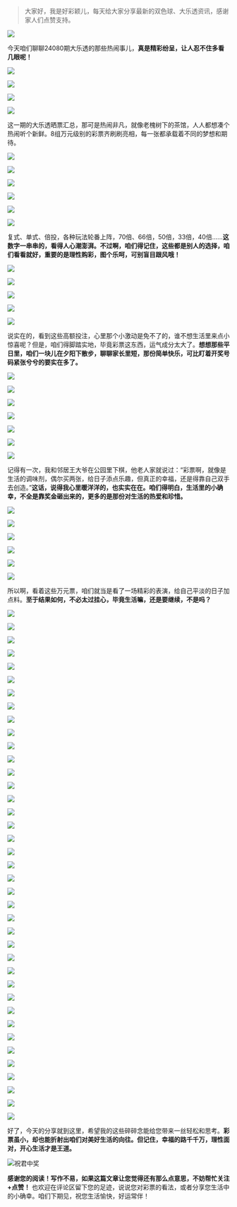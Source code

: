 > 大家好，我是好彩颖儿，每天给大家分享最新的双色球、大乐透资讯，感谢家人们点赞支持。

![](https://cdn.jsdelivr.net/gh/wangwenjie1314/PicCDN/2024-7-12/1720763627240-image.png)


今天咱们聊聊24080期大乐透的那些热闹事儿，**真是精彩纷呈，让人忍不住多看几眼呢！**


![](https://cdn.jsdelivr.net/gh/wangwenjie1314/PicCDN/2024-7-13/1720858671206-image.png)


![](https://cdn.jsdelivr.net/gh/wangwenjie1314/PicCDN/2024-7-13/1720858699929-image.png)


![](https://cdn.jsdelivr.net/gh/wangwenjie1314/PicCDN/2024-7-13/1720858727640-image.png)

![](https://cdn.jsdelivr.net/gh/wangwenjie1314/PicCDN/2024-7-13/1720858735561-image.png)


这一期的大乐透晒票汇总，那可是热闹非凡，就像老槐树下的茶馆，人人都想凑个热闹听个新鲜。8组万元级别的彩票齐刷刷亮相，每一张都承载着不同的梦想和期待。


![](https://cdn.jsdelivr.net/gh/wangwenjie1314/PicCDN/2024-7-13/1720858759558-image.png)

![](https://cdn.jsdelivr.net/gh/wangwenjie1314/PicCDN/2024-7-13/1720858769755-image.png)

![](https://cdn.jsdelivr.net/gh/wangwenjie1314/PicCDN/2024-7-13/1720858804838-image.png)


![](https://cdn.jsdelivr.net/gh/wangwenjie1314/PicCDN/2024-7-13/1720858814869-image.png)


![](https://cdn.jsdelivr.net/gh/wangwenjie1314/PicCDN/2024-7-13/1720858845004-image.png)

![](https://cdn.jsdelivr.net/gh/wangwenjie1314/PicCDN/2024-7-13/1720858875956-image.png)


复式、单式、倍投，各种玩法轮番上阵，70倍、66倍，50倍，33倍，40倍……**这数字一串串的，看得人心潮澎湃。不过啊，咱们得记住，这些都是别人的选择，咱们看看就好，重要的是理性购彩，图个乐呵，可别盲目跟风哦！**

![](https://cdn.jsdelivr.net/gh/wangwenjie1314/PicCDN/2024-7-13/1720858884883-image.png)

![](https://cdn.jsdelivr.net/gh/wangwenjie1314/PicCDN/2024-7-13/1720858909780-image.png)

![](https://cdn.jsdelivr.net/gh/wangwenjie1314/PicCDN/2024-7-13/1720858921170-image.png)

![](https://cdn.jsdelivr.net/gh/wangwenjie1314/PicCDN/2024-7-13/1720858948813-image.png)

![](https://cdn.jsdelivr.net/gh/wangwenjie1314/PicCDN/2024-7-13/1720858971683-image.png)


说实在的，看到这些高额投注，心里那个小激动是免不了的，谁不想生活里来点小惊喜呢？但是，咱们得脚踏实地，毕竟彩票这东西，运气成分太大了。**想想那些平日里，咱们一块儿在夕阳下散步，聊聊家长里短，那份简单快乐，可比盯着开奖号码紧张兮兮的要实在多了。**


![](https://cdn.jsdelivr.net/gh/wangwenjie1314/PicCDN/2024-7-13/1720859010966-image.png)

![](https://cdn.jsdelivr.net/gh/wangwenjie1314/PicCDN/2024-7-13/1720859053496-image.png)

![](https://cdn.jsdelivr.net/gh/wangwenjie1314/PicCDN/2024-7-13/1720859079292-image.png)

![](https://cdn.jsdelivr.net/gh/wangwenjie1314/PicCDN/2024-7-13/1720859103543-image.png)


![](https://cdn.jsdelivr.net/gh/wangwenjie1314/PicCDN/2024-7-13/1720859113429-image.png)


![](https://cdn.jsdelivr.net/gh/wangwenjie1314/PicCDN/2024-7-13/1720859143573-image.png)

![](https://cdn.jsdelivr.net/gh/wangwenjie1314/PicCDN/2024-7-13/1720859152065-image.png)


记得有一次，我和邻居王大爷在公园里下棋，他老人家就说过：“彩票啊，就像是生活的调味剂，偶尔买两张，给日子添点乐趣，但真正的幸福，还是得靠自己双手去创造。”**这话，说得我心里暖洋洋的，也实实在在。咱们得明白，生活里的小确幸，不全是靠奖金砸出来的，更多的是那份对生活的热爱和珍惜。**


![](https://cdn.jsdelivr.net/gh/wangwenjie1314/PicCDN/2024-7-13/1720859199345-image.png)

![](https://cdn.jsdelivr.net/gh/wangwenjie1314/PicCDN/2024-7-13/1720859182061-image.png)


![](https://cdn.jsdelivr.net/gh/wangwenjie1314/PicCDN/2024-7-13/1720859212029-image.png)


![](https://cdn.jsdelivr.net/gh/wangwenjie1314/PicCDN/2024-7-13/1720859237714-image.png)


![](https://cdn.jsdelivr.net/gh/wangwenjie1314/PicCDN/2024-7-13/1720859246157-image.png)


![](https://cdn.jsdelivr.net/gh/wangwenjie1314/PicCDN/2024-7-13/1720859275346-image.png)



所以啊，看着这些万元票，咱们就当是看了一场精彩的表演，给自己平淡的日子加点料。**至于结果如何，不必太过挂心，毕竟生活嘛，还是要继续，不是吗？**

![](https://cdn.jsdelivr.net/gh/wangwenjie1314/PicCDN/2024-7-13/1720859304163-image.png)


![](https://cdn.jsdelivr.net/gh/wangwenjie1314/PicCDN/2024-7-13/1720859294721-image.png)

![](https://cdn.jsdelivr.net/gh/wangwenjie1314/PicCDN/2024-7-13/1720859288075-image.png)


![](https://cdn.jsdelivr.net/gh/wangwenjie1314/PicCDN/2024-7-13/1720859331586-image.png)


![](https://cdn.jsdelivr.net/gh/wangwenjie1314/PicCDN/2024-7-13/1720859345923-image.png)


![](https://cdn.jsdelivr.net/gh/wangwenjie1314/PicCDN/2024-7-13/1720859373888-image.png)


![](https://cdn.jsdelivr.net/gh/wangwenjie1314/PicCDN/2024-7-13/1720859429503-image.png)

![](https://cdn.jsdelivr.net/gh/wangwenjie1314/PicCDN/2024-7-13/1720859463577-image.png)

![](https://cdn.jsdelivr.net/gh/wangwenjie1314/PicCDN/2024-7-13/1720859506983-image.png)

![](https://cdn.jsdelivr.net/gh/wangwenjie1314/PicCDN/2024-7-13/1720859533478-image.png)

![](https://cdn.jsdelivr.net/gh/wangwenjie1314/PicCDN/2024-7-13/1720859556301-image.png)

![](https://cdn.jsdelivr.net/gh/wangwenjie1314/PicCDN/2024-7-13/1720859566721-image.png)


![](https://cdn.jsdelivr.net/gh/wangwenjie1314/PicCDN/2024-7-13/1720859588512-image.png)


![](https://cdn.jsdelivr.net/gh/wangwenjie1314/PicCDN/2024-7-13/1720859617100-image.png)

![](https://cdn.jsdelivr.net/gh/wangwenjie1314/PicCDN/2024-7-13/1720859644819-image.png)


![](https://cdn.jsdelivr.net/gh/wangwenjie1314/PicCDN/2024-7-13/1720859692555-image.png)


![](https://cdn.jsdelivr.net/gh/wangwenjie1314/PicCDN/2024-7-13/1720859703431-image.png)


![](https://cdn.jsdelivr.net/gh/wangwenjie1314/PicCDN/2024-7-13/1720859713369-image.png)


![](https://cdn.jsdelivr.net/gh/wangwenjie1314/PicCDN/2024-7-13/1720859748111-image.png)


![](https://cdn.jsdelivr.net/gh/wangwenjie1314/PicCDN/2024-7-13/1720859757952-image.png)


![](https://cdn.jsdelivr.net/gh/wangwenjie1314/PicCDN/2024-7-13/1720859791671-image.png)


![](https://cdn.jsdelivr.net/gh/wangwenjie1314/PicCDN/2024-7-13/1720859804213-image.png)


![](https://cdn.jsdelivr.net/gh/wangwenjie1314/PicCDN/2024-7-13/1720859831174-image.png)


![](https://cdn.jsdelivr.net/gh/wangwenjie1314/PicCDN/2024-7-13/1720859840286-image.png)



![](https://cdn.jsdelivr.net/gh/wangwenjie1314/PicCDN/2024-7-13/1720859878741-image.png)


![](https://cdn.jsdelivr.net/gh/wangwenjie1314/PicCDN/2024-7-13/1720859887724-image.png)

![](https://cdn.jsdelivr.net/gh/wangwenjie1314/PicCDN/2024-7-13/1720859952154-image.png)

![](https://cdn.jsdelivr.net/gh/wangwenjie1314/PicCDN/2024-7-13/1720859974918-image.png)

![](https://cdn.jsdelivr.net/gh/wangwenjie1314/PicCDN/2024-7-13/1720859965954-image.png)

![](https://cdn.jsdelivr.net/gh/wangwenjie1314/PicCDN/2024-7-13/1720859982488-image.png)


![](https://cdn.jsdelivr.net/gh/wangwenjie1314/PicCDN/2024-7-13/1720859993145-image.png)

![](https://cdn.jsdelivr.net/gh/wangwenjie1314/PicCDN/2024-7-13/1720860001847-image.png)


![](https://cdn.jsdelivr.net/gh/wangwenjie1314/PicCDN/2024-7-13/1720859922272-image.png)


![](https://cdn.jsdelivr.net/gh/wangwenjie1314/PicCDN/2024-7-13/1720860030878-image.png)


![](https://cdn.jsdelivr.net/gh/wangwenjie1314/PicCDN/2024-7-13/1720860039094-image.png)

![](https://cdn.jsdelivr.net/gh/wangwenjie1314/PicCDN/2024-7-13/1720860096797-image.png)


![](https://cdn.jsdelivr.net/gh/wangwenjie1314/PicCDN/2024-7-13/1720860172169-image.png)

![](https://cdn.jsdelivr.net/gh/wangwenjie1314/PicCDN/2024-7-13/1720860115076-image.png)


![](https://cdn.jsdelivr.net/gh/wangwenjie1314/PicCDN/2024-7-13/1720860190896-image.png)


好了，今天的分享就到这里，希望我的这些碎碎念能给您带来一丝轻松和思考。**彩票虽小，却也能折射出咱们对美好生活的向往。但记住，幸福的路千千万，理性面对，开心生活才是王道。**


![祝君中奖](https://cdn.jsdelivr.net/gh/wangwenjie1314/PicCDN/2024-7-13/1720861149038-image.png)


**感谢您的阅读！写作不易，如果这篇文章让您觉得还有那么点意思，不妨帮忙关注+点赞！** 也欢迎在评论区留下您的足迹，说说您对彩票的看法，或者分享您生活中的小确幸。咱们下期见，祝您生活愉快，好运常伴！